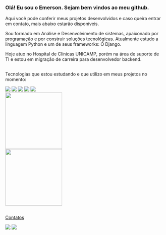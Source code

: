 ### Olá! Eu sou o Emerson. Sejam bem vindos ao meu github.
Aqui você pode conferir meus projetos desenvolvidos e caso queira entrar em contato, mais abaixo estarão disponíveis.

Sou formado em Análise e Desenvolvimento de sistemas, apaixonado por programação e por construir soluções tecnológicas. 
Atualmente estudo a linguagem Python e um de seus frameworks: O Django.

Hoje atuo no Hospital de Clínicas UNICAMP, porém na área de suporte de TI e estou em migração de carreira para desenvolvedor backend. 
##
Tecnologias que estou estudando e que utilizo em meus projetos no momento:

<div>
<img src="https://img.icons8.com/color/80/000000/python--v1.png"/>
<img src="https://img.icons8.com/ios/80/FFFFFF/django.png"/>
<img src="https://img.icons8.com/color/80/000000/html-5--v1.png"/>
<img src="https://img.icons8.com/color/80/000000/css3.png"/>
<img src="https://img.icons8.com/color/80/000000/linux--v1.png"/>
</div>  

<div>
<a href="https://github.com/Erme90">
<img height="180em" src="https://github-readme-stats.vercel.app/api/top-langs/?username=Erme90&layout=compact&langs_count=7&theme=dracula"/>
</div>
<div>
<img height="180em" src="https://github-readme-stats.vercel.app/api?username=Erme90&show_icons=true&theme=dracula&include_all_commits=true&count_private=true"/>
</div>

##
Contatos

<div>
<a href = "mailto:emersonnascimento.freire@gmail.com"><img src="https://img.shields.io/badge/Gmail-D14836?style=for-the-badge&logo=gmail&logoColor=white" target="_blank"></a>
<a href="https://www.linkedin.com/in/emersonn-freire/" target="_blank"><img src="https://img.shields.io/badge/-LinkedIn-%230077B5?style=for-the-badge&logo=linkedin&logoColor=white" target="_blank"></a>   
</div>

